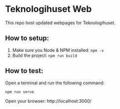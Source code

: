 # Teknologihuset Web

This repo host updated webpages for Teknologihuset.

## How to setup:

1. Make sure you Node & NPM installed: `npm -v`
2. Build the project: `npm run build`


## How to test:

Open a terminal and run the following command:

```
npm run serve
```

Open your browser: http://localhost:3000/

